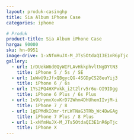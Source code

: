```yaml
---
layout: produk-casinghp
title: Sia Album iPhone Case
categories: iphone

# Produk
product-title: Sia Album iPhone Case
harga: 90000
sku: hn-0951
image-drive: 1-xNfmHuJX-M_JTs5OtdaQI3E1nR6pTjc
gallery:
  - url: 1rDUekW6d0QyWIFLAvHkkphvltNgDYtN3
    title: iPhone 5 / 5s / SE
  - url: 1uWwU9zJfxQBgycQG-4SGDpCS28euYij3
    title: iPhone 6 / 6s
  - url: 1Ys2PQ4HXPvkk_i2t2lrv5r6u-OI9IDgg
    title: iPhone 6 Plus / 6s Plus
  - url: 1v9UrymxXovKrD72Whm4DhUhemIIvjM-i
    title: iPhone 7 / 8
  - url: 1gEPMdkIOmr-trLWTNaG3TRb_Wc4DwGAg
    title: iPhone 7 Plus / 8 Plus
  - url: 1-xNfmHuJX-M_JTs5OtdaQI3E1nR6pTjc
    title: iPhone X
---
```

